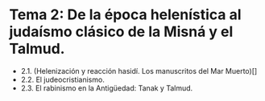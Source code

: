 # Tema 2: De la época helenística al judaísmo clásico de la Misná y el Talmud.

- 2.1. (Helenización y reacción hasidí. Los manuscritos del Mar Muerto)[]
- 2.2. El judeocristianismo.
- 2.3. El rabinismo en la Antigüedad: Tanak y Talmud.